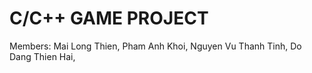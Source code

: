 # C/C++ GAME PROJECT
Members: 
  Mai Long Thien,
  Pham Anh Khoi,
  Nguyen Vu Thanh Tinh,
  Do Dang Thien Hai,
